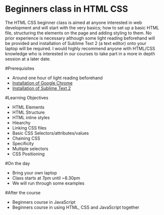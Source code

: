 Beginners class in HTML CSS
=================
The HTML CSS beginner class is aimed at anyone interested in web development and will start with the very basics; how to set up a basic HTML file, structuring the elements on the page and adding styling to them. No prior experience is necessary although some light reading beforehand will be provided and installation of Sublime Text 2 (a text editor) onto your laptop will be required. I would highly recommend anyone with HTML/CSS knowledge who is interested in our courses to take part in a more in depth session at a later date.

#Prerequisites
- Around one hour of light reading beforehand
- <a href="https://support.google.com/chrome/answer/95346?hl=en" target="_blank">Installation of Google Chrome</a>
- <a href="http://www.sublimetext.com/2" target="_blank">Installation of Sublime Text 2</a>

#Learning Objectives
- HTML Elements
- HTML Structure
- HTML inline styles
- Hiearchy
- Linking CSS files
- Basic CSS Selectors/attributes/values
- Chaining CSS
- Specificity
- Multiple selectors
- CSS Positioning


#On the day
- Bring your own laptop
- Class starts at 7pm until ~8.30pm
- We will run through some examples

#After the course
- Beginners course in JavaScript
- Beginners course in using HTML, CSS and JavaScript together
